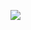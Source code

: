[![](https://img.plantuml.biz/plantuml/dsvg/ZLDBJiCm4Dr7oXr6MRMBtg6YBH8x18BzD7QJKHrFPK-G074OLXm0SO9S3BlVc2OIyiB9Us--BvbxGITjOy1Yew5O4bOE6mIbeKJFyMx3DOELBx5PSv5dGcB-AJLw8o0CZgfQG97JfH3RFFDRiZiCuR33SekLVfJNa3JoQ2kZyopFi1HsyEHRTCI07ehmt7t6bubYozCYglBi70J5mf2sedq1xv6PF5E8DlI63ie3DGteWwx8Yql1bI99aQNsAFIIWZTj6EwC-01z_EdXbb3nle5-UOM-NZCw5PCi70Le4uNJFp8jQ6hjGV6PlovnPpVi6ko-kf_ZhAEbUhZJ1gNx3llp-oRO-jR4cUkmZOYNF33EFLRXox32nqANvUrEpAN7mpbPDfl1M5-Zeikg-u8Xn_hybNbzSiZ7FdzjQSgdReqDDsZSy0pfuaOIfcub_GmR5yzSMnL-vby0)](https://editor.plantuml.com/uml/ZLDBJiCm4Dr7oXr6MRMBtg6YBH8x18BzD7QJKHrFPK-G074OLXm0SO9S3BlVc2OIyiB9Us--BvbxGITjOy1Yew5O4bOE6mIbeKJFyMx3DOELBx5PSv5dGcB-AJLw8o0CZgfQG97JfH3RFFDRiZiCuR33SekLVfJNa3JoQ2kZyopFi1HsyEHRTCI07ehmt7t6bubYozCYglBi70J5mf2sedq1xv6PF5E8DlI63ie3DGteWwx8Yql1bI99aQNsAFIIWZTj6EwC-01z_EdXbb3nle5-UOM-NZCw5PCi70Le4uNJFp8jQ6hjGV6PlovnPpVi6ko-kf_ZhAEbUhZJ1gNx3llp-oRO-jR4cUkmZOYNF33EFLRXox32nqANvUrEpAN7mpbPDfl1M5-Zeikg-u8Xn_hybNbzSiZ7FdzjQSgdReqDDsZSy0pfuaOIfcub_GmR5yzSMnL-vby0)